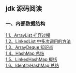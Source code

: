 ## jdk 源码阅读

### 一、内部数据结构

[1.1、ArrayList 扩容过程](notes/data-structure/ArrayList.md)<br>
[1.2、LinkedList 中多次调用的方法](notes/data-structure/LinkedList.md)<br>
[1.3、ArrayDeque 知识点](notes/data-structure/ArrayDeque.md)<br>
[1.4、HashMap 总结](notes/data-structure/HashMap.md)<br>
[1.5、LinkedHashMap 概括](notes/data-structure/LinkedHashMap.md)<br>
[1.6、IdentityHashMap 总结](notes/data-structure/IdentityHashMap.md)<br>